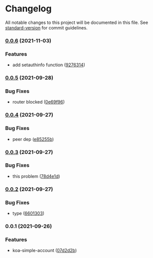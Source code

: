 # Changelog

All notable changes to this project will be documented in this file. See [standard-version](https://github.com/conventional-changelog/standard-version) for commit guidelines.

### [0.0.6](https://github.com/YuJianghao/koa-simple-account/compare/v0.0.5...v0.0.6) (2021-11-03)


### Features

* add setauthinfo function ([9276314](https://github.com/YuJianghao/koa-simple-account/commit/9276314826d12dbd24f45d62f18f56e0b3c39155))

### [0.0.5](https://github.com/YuJianghao/koa-simple-account/compare/v0.0.4...v0.0.5) (2021-09-28)


### Bug Fixes

* router blocked ([0e69f96](https://github.com/YuJianghao/koa-simple-account/commit/0e69f9699f7241dadd89c1ba5c9625457b0bf7f2))

### [0.0.4](https://github.com/YuJianghao/koa-simple-account/compare/v0.0.3...v0.0.4) (2021-09-27)


### Bug Fixes

* peer dep ([e85255b](https://github.com/YuJianghao/koa-simple-account/commit/e85255bd9ae429c60fa9de2f2da0f740422f8282))

### [0.0.3](https://github.com/YuJianghao/koa-simple-account/compare/v0.0.2...v0.0.3) (2021-09-27)


### Bug Fixes

* this problem ([78d4e1d](https://github.com/YuJianghao/koa-simple-account/commit/78d4e1d5d9f3180503f3ca10533545780a40414b))

### [0.0.2](https://github.com/YuJianghao/koa-simple-account/compare/v0.0.1...v0.0.2) (2021-09-27)


### Bug Fixes

* type ([6601303](https://github.com/YuJianghao/koa-simple-account/commit/6601303cba924c5bf91416427413c1e17320bab3))

### 0.0.1 (2021-09-26)


### Features

* koa-simple-account ([07d2d2b](https://github.com/YuJianghao/koa-simple-account/commit/07d2d2b5ca108674f1ae954ca51b8360433d37e8))
